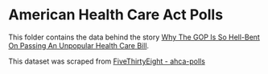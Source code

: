 # American Health Care Act Polls

This folder contains the data behind the story [Why The GOP Is So Hell-Bent On Passing An Unpopular Health Care Bill](https://fivethirtyeight.com/features/why-the-gop-is-so-hell-bent-on-passing-an-unpopular-health-care-bill).

This dataset was scraped from [FiveThirtyEight - ahca-polls](https://github.com//fivethirtyeight/data/tree/master/ahca-polls)